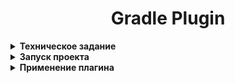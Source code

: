 <h1 align="center">Gradle Plugin</h1>

<details>
 <summary><strong>
  Техническое задание
</strong></summary>

#### ЗАДАНИЕ:

#### Тестовое задание 3:

* Разработка Gradle Plugin
* 1 Плагин должен добавить задачу в проект
* 2 В зависимости от того, в какой ветке задача была запущена:
*    1 Определить последнюю опубликованную версию  (последний git tag)
*    2 Определить версию текущего билда исходя из следующей логики
*        1. dev/qa - инкремент минорной версии
*        2. stage - добавить постфикс -rc
*        3. master - инкремент мажорной версии
*        4. Из любой другой ветки - постфикс -SNAPSHOT
*    3 Присвоить соответствующий git tag
*    4 Опубликовать его в origin
* Если текущему состоянию проекта уже присвоен git tag, новый присваиваться не должен
* Если в рабочей директории есть незакоммиченные изменения, вывести в лог номер сборки с постфиксом .uncommitted, git tag при этом не создавать

* Ожидаемый результат
* - Если тегов нет
*  При запуске из ветки dev будет опубликован tag v0.1				
*  После слияния изменений из dev в qa и запуске из qa v0.2				
*  После слияния изменений из qa в stage и запуске из stage v0.3-rc				
*  После слияния изменений из stage в master и запуске из master v1.0

* - Если тег v1.0 есть
*  При запуске из ветки dev будет опубликован tag v1.1				
*  После слияния изменений из dev в qa и запуске из qa v1.2				
*  После слияния изменений из qa в stage и запуске из stage v1.3-rc				
*  После слияния изменений из stage в master и запуске из master v2.0
</details>

<details>
 <summary><strong>
  Запуск проекта
</strong></summary>

* Необходимо перейти в ветку feature/gittagplugin.
* Запустить задачу из меню IDEA в директории buildSrc->Tasks->publishing->publishToMavenLocal или
с помощью команды `./gradlew -p buildSrc publishToMavenLocal`
* Затем можно проверить, что в директории .m2/repository/by/mnp создан git-tag-plugin.
* Чтобы использовать данный плагин, необходимо в setting.gradle добавить:
````groovy
pluginManagement {
    it.repositories {
        it.mavenLocal()
        it.gradlePluginPortal()
    }
}
````
* А в build.gradle в корне проекта необходимо добавить:
````groovy
plugins {
    id 'git-tag-plugin' version '1.0.0'
}

pushTag {
    checkUncommitted = true
}
````
* флаг checkUncommitted необходим чтобы отслеживать незакоммиченные изменения. Также необходимо добавить 
* зависимость выполнения задач `build.finalizedBy pushTag`.

</details>

<details>
 <summary><strong>
  Применение плагина
</strong></summary>

* После подключения плагина появиться задача pushTag в папке git
* Если Git не установлен локально либо как у меня было отсутствует путь в системных переменных вы получите:
````text
Git not found on current device
````
* Затем можно создать от ветки master ветки dev, qa, stage, а для тестирования сторонней ветки можно использовать
* feature/gittagplugin.
* Можем проверить правильность работы плагина в ветке мастер. Если установлен флаг checkUncommitted = true и 
* не установлен tag, получим результат 
````text
Detected uncommitted changes in repository without tags
````
* Затем при выполнении задачи в ветке dev получим результат:
````text
The current commit is assigned tag v0.1
````
* Затем выполняя мержинг согласно условиям задания, мы будем получать соответствующий результат с инкрементом
* минорной версии.
* Но в данном случае если мержить при помощи возможностей IDEA необходимо создавать результирующий коммит. 
* Это я обошёл используя команду `git merge --no-ff dev`. При использовании флага --no-ff создаётся результирующий 
* коммит при слиянии.
* После слияния в ветку master, tag будет:
```text
The current commit is assigned tag v1.0
```
* И если ещё раз пройти от ветки master, то получим результат с учётом существующей версии тега.
* При попытке присвоить тег коммиту, который имеет тэг, получим сообщение:

````text
The current state of the project is already tagged v0.1 by git
````
</details>